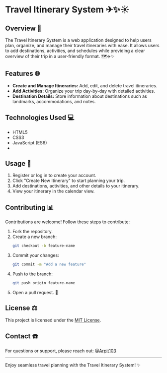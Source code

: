# Travel Itinerary System ✈✨☀️

## Overview 📖
The Travel Itinerary System is a web application designed to help users plan, organize, and manage their travel itineraries with ease. It allows users to add destinations, activities, and schedules while providing a clear overview of their trip in a user-friendly format. 🗺️✈️✨

## Features 🌐
- **Create and Manage Itineraries:** Add, edit, and delete travel itineraries.
- **Add Activities:** Organize your trip day-by-day with detailed activities.
- **Destination Details:** Store information about destinations such as landmarks, accommodations, and notes.

## Technologies Used 💻
  - HTML5
  - CSS3
  - JavaScript (ES6)
  - 
## Usage 🎢
1. Register or log in to create your account.
2. Click "Create New Itinerary" to start planning your trip.
3. Add destinations, activities, and other details to your itinerary.
4. View your itinerary in the calendar view.


## Contributing 📊
Contributions are welcome! Follow these steps to contribute:
1. Fork the repository.
2. Create a new branch:
   ```bash
   git checkout -b feature-name
   ```
3. Commit your changes:
   ```bash
   git commit -m "Add a new feature"
   ```
4. Push to the branch:
   ```bash
   git push origin feature-name
   ```
5. Open a pull request. 🔧

## License ⚖️
This project is licensed under the [MIT License](LICENSE).

## Contact ☎️
For questions or support, please reach out:
[@Arpit103](https://github.com/Arpit1037)

---
Enjoy seamless travel planning with the Travel Itinerary System! ✨

